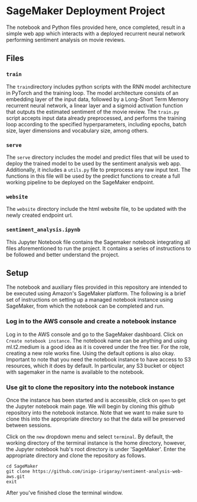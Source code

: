 # SageMaker Deployment Project

The notebook and Python files provided here, once completed, result in a simple web app which interacts with a deployed recurrent neural network performing sentiment analysis on movie reviews.

## Files

### `train`

The `train`directory includes python scripts with the RNN model architecture in PyTorch and the training loop. The model architecture consists of an embedding layer of the input data, followed by a Long-Short Term Memory recurrent neural network, a linear layer and a sigmoid activation function that outputs the estimated sentiment of the movie review. The `train.py` script accepts input data already preprocessed, and performs the training loop according to the specified hyperparameters, including epochs, batch size, layer dimensions and vocabulary size, among others.

### `serve`

The `serve` directory includes the model and predict files that will be used to deploy the trained model to be used by the sentiment analysis web app. Additionally, it includes a `utils.py` file to preprocess any raw input text. The functions in this file will be used by the predict functions to create a full working pipeline to be deployed on the SageMaker endpoint. 

### `website`

The `website` directory include the html website file, to be updated with the newly created endpoint url.

### `sentiment_analysis.ipynb`

This Jupyter Notebook file contains the Sagemaker notebook integrating all files aforementioned to run the project. It contains a series of instructions to be followed and better understand the project.

## Setup

The notebook and auxiliary files provided in this repository are intended to be executed using Amazon's SageMaker platform. The following is a brief set of instructions on setting up a managed notebook instance using SageMaker, from which the notebook can be completed and run.

### Log in to the AWS console and create a notebook instance

Log in to the AWS console and go to the SageMaker dashboard. Click on `Create notebook instance`. The notebook name can be anything and using ml.t2.medium is a good idea as it is covered under the free tier. For the role, creating a new role works fine. Using the default options is also okay. Important to note that you need the notebook instance to have access to S3 resources, which it does by default. In particular, any S3 bucket or object with sagemaker in the name is available to the notebook.

### Use git to clone the repository into the notebook instance

Once the instance has been started and is accessible, click on `open` to get the Jupyter notebook main page. We will begin by cloning this github repository into the notebook instance. Note that we want to make sure to clone this into the appropriate directory so that the data will be preserved between sessions.

Click on the `new` dropdown menu and select `terminal`. By default, the working directory of the terminal instance is the home directory, however, the Jupyter notebook hub's root directory is under 'SageMaker'. Enter the appropriate directory and clone the repository as follows.

    cd SageMaker
    git clone https://github.com/inigo-irigaray/sentiment-analysis-web-aws.git
    exit
    
After you've finished close the terminal window.
